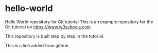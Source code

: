 # hello-world
Hello World repository for Git tutorial
This is an example repository for the Git tutorial on https://www.w3schools.com

This repository is built step by step in the tutorial.

This is a line added from github.
